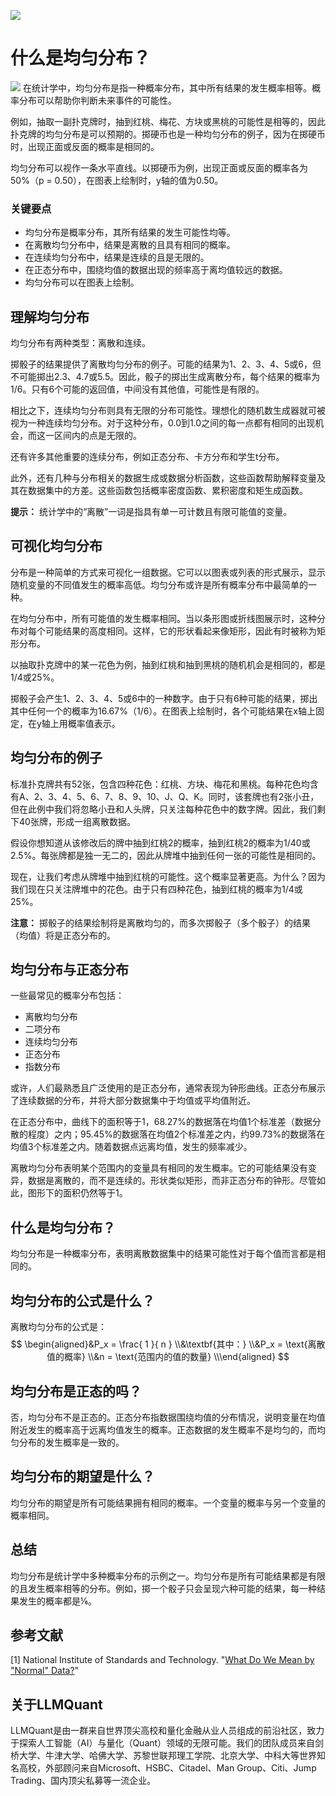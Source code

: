 ![](https://fastly.jsdelivr.net/gh/bucketio/img11@main/2024/10/21/1729466068183-23134fce-3131-4262-b18c-f378d71af4f6.gif)
# 什么是均匀分布？
![](https://fastly.jsdelivr.net/gh/bucketio/img9@main/2024/10/20/1729465031968-b3c8959e-1d37-4b8a-91b1-b0b0dfe25143.png)
在统计学中，均匀分布是指一种概率分布，其中所有结果的发生概率相等。概率分布可以帮助你判断未来事件的可能性。

例如，抽取一副扑克牌时，抽到红桃、梅花、方块或黑桃的可能性是相等的，因此扑克牌的均匀分布是可以预期的。掷硬币也是一种均匀分布的例子，因为在掷硬币时，出现正面或反面的概率是相同的。

均匀分布可以视作一条水平直线。以掷硬币为例，出现正面或反面的概率各为50%（p = 0.50），在图表上绘制时，y轴的值为0.50。

### 关键要点

- 均匀分布是概率分布，其所有结果的发生可能性均等。
- 在离散均匀分布中，结果是离散的且具有相同的概率。
- 在连续均匀分布中，结果是连续的且是无限的。
- 在正态分布中，围绕均值的数据出现的频率高于离均值较远的数据。
- 均匀分布可以在图表上绘制。

## 理解均匀分布

均匀分布有两种类型：离散和连续。

掷骰子的结果提供了离散均匀分布的例子。可能的结果为1、2、3、4、5或6，但不可能掷出2.3、4.7或5.5。因此，骰子的掷出生成离散分布，每个结果的概率为1/6。只有6个可能的返回值，中间没有其他值，可能性是有限的。

相比之下，连续均匀分布则具有无限的分布可能性。理想化的随机数生成器就可被视为一种连续均匀分布。对于这种分布，0.0到1.0之间的每一点都有相同的出现机会，而这一区间内的点是无限的。

还有许多其他重要的连续分布，例如正态分布、卡方分布和学生t分布。

此外，还有几种与分布相关的数据生成或数据分析函数，这些函数帮助解释变量及其在数据集中的方差。这些函数包括概率密度函数、累积密度和矩生成函数。

**提示：** 统计学中的“离散”一词是指具有单一可计数且有限可能值的变量。

## 可视化均匀分布

分布是一种简单的方式来可视化一组数据。它可以以图表或列表的形式展示，显示随机变量的不同值发生的概率高低。均匀分布或许是所有概率分布中最简单的一种。

在均匀分布中，所有可能值的发生概率相同。当以条形图或折线图展示时，这种分布对每个可能结果的高度相同。这样，它的形状看起来像矩形，因此有时被称为矩形分布。

以抽取扑克牌中的某一花色为例，抽到红桃和抽到黑桃的随机机会是相同的，都是1/4或25%。

掷骰子会产生1、2、3、4、5或6中的一种数字。由于只有6种可能的结果，掷出其中任何一个的概率为16.67%（1/6）。在图表上绘制时，各个可能结果在x轴上固定，在y轴上用概率值表示。

## 均匀分布的例子

标准扑克牌共有52张，包含四种花色：红桃、方块、梅花和黑桃。每种花色均含有A、2、3、4、5、6、7、8、9、10、J、Q、K。同时，该套牌也有2张小丑，但在此例中我们将忽略小丑和人头牌，只关注每种花色中的数字牌。因此，我们剩下40张牌，形成一组离散数据。

假设你想知道从该修改后的牌中抽到红桃2的概率，抽到红桃2的概率为1/40或2.5%。每张牌都是独一无二的，因此从牌堆中抽到任何一张的可能性是相同的。

现在，让我们考虑从牌堆中抽到红桃的可能性。这个概率显著更高。为什么？因为我们现在只关注牌堆中的花色。由于只有四种花色，抽到红桃的概率为1/4或25%。

**注意：** 掷骰子的结果绘制将是离散均匀的，而多次掷骰子（多个骰子）的结果（均值）将是正态分布的。

## 均匀分布与正态分布

一些最常见的概率分布包括：

- 离散均匀分布
- 二项分布
- 连续均匀分布
- 正态分布
- 指数分布

或许，人们最熟悉且广泛使用的是正态分布，通常表现为钟形曲线。正态分布展示了连续数据的分布，并将大部分数据集中于均值或平均值附近。

在正态分布中，曲线下的面积等于1，68.27%的数据落在均值1个标准差（数据分散的程度）之内；95.45%的数据落在均值2个标准差之内，约99.73%的数据落在均值3个标准差之内。随着数据点远离均值，发生的频率减少。

离散均匀分布表明某个范围内的变量具有相同的发生概率。它的可能结果没有变异，数据是离散的，而不是连续的。形状类似矩形，而非正态分布的钟形。尽管如此，图形下的面积仍然等于1。

## 什么是均匀分布？

均匀分布是一种概率分布，表明离散数据集中的结果可能性对于每个值而言都是相同的。

## 均匀分布的公式是什么？

离散均匀分布的公式是：
$$ \begin{aligned}&P_x = \frac{ 1 }{ n } \\&\textbf{其中：} \\&P_x = \text{离散值的概率} \\&n = \text{范围内的值的数量} \\\end{aligned} $$

## 均匀分布是正态的吗？

否，均匀分布不是正态的。正态分布指数据围绕均值的分布情况，说明变量在均值附近发生的概率高于远离均值发生的概率。正态数据的发生概率不是均匀的，而均匀分布的发生概率是一致的。

## 均匀分布的期望是什么？

均匀分布的期望是所有可能结果拥有相同的概率。一个变量的概率与另一个变量的概率相同。

## 总结

均匀分布是统计学中多种概率分布的示例之一。均匀分布是所有可能结果都是有限的且发生概率相等的分布。例如，掷一个骰子只会呈现六种可能的结果，每一种结果发生的概率都是⅙。

## 参考文献

[1] National Institute of Standards and Technology. "[What Do We Mean by "Normal" Data?](https://www.itl.nist.gov/div898/handbook/pmc/section5/pmc51.htm)"

## 关于LLMQuant
LLMQuant是由一群来自世界顶尖高校和量化金融从业人员组成的前沿社区，致力于探索人工智能（AI）与量化（Quant）领域的无限可能。我们的团队成员来自剑桥大学、牛津大学、哈佛大学、苏黎世联邦理工学院、北京大学、中科大等世界知名高校，外部顾问来自Microsoft、HSBC、Citadel、Man Group、Citi、Jump Trading、国内顶尖私募等一流企业。